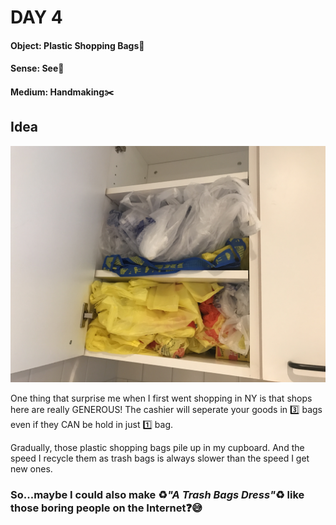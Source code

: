 # DAY 4

#### Object: Plastic Shopping Bags:money_with_wings:

#### Sense: See:eyes:

#### Medium: Handmaking:scissors:

## Idea

![Img](pics/Day-4/pic-1.jpg)

One thing that surprise me when I first went shopping in NY is that shops here are really GENEROUS! The cashier will seperate your goods in :three: bags even if they CAN be hold in just :one: bag.

Gradually, those plastic shopping bags pile up in my cupboard. And the speed I recycle them as trash bags is always slower than the speed I get new ones.

### So...maybe I could also make :recycle:*"A Trash Bags Dress"*:recycle: like those boring people on the Internet:question::sweat_smile:
